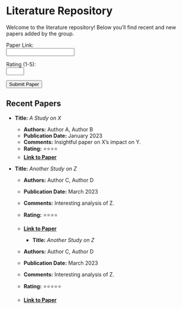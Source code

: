 # Literature Repository

Welcome to the literature repository! Below you’ll find recent and new papers added by the group.

<form name="add-paper" method="POST" data-netlify="true">
  <p>
    <label for="link">Paper Link:</label><br>
    <input type="url" id="link" name="link" required>
  </p>
  <p>
    <label for="rating">Rating (1-5):</label><br>
    <input type="number" id="rating" name="rating" min="1" max="5" required>
  </p>
  <button type="submit">Submit Paper</button>
</form>

## Recent Papers
- **Title:** _A Study on X_
  - **Authors:** Author A, Author B
  - **Publication Date:** January 2023
  - **Comments:** Insightful paper on X’s impact on Y.
  - **Rating:** ⭐⭐⭐⭐
  - **[Link to Paper](https://doi.org/...)**
  
- **Title:** _Another Study on Z_
  - **Authors:** Author C, Author D
  - **Publication Date:** March 2023
  - **Comments:** Interesting analysis of Z.
  - **Rating:** ⭐⭐⭐⭐
  - **[Link to Paper](https://doi.org/...)**
 
    - **Title:** _Another Study on Z_
  - **Authors:** Author C, Author D
  - **Publication Date:** March 2023
  - **Comments:** Interesting analysis of Z.
  - **Rating:** ⭐⭐⭐⭐⭐
  - **[Link to Paper](https://doi.org/...)**
